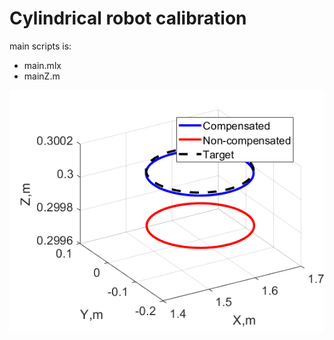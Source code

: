 # Cylindrical robot calibration

main scripts is:
* main.mlx
* mainZ.m

!["Compare calibrated and uncalibrated trajectory"](trajectory.png)